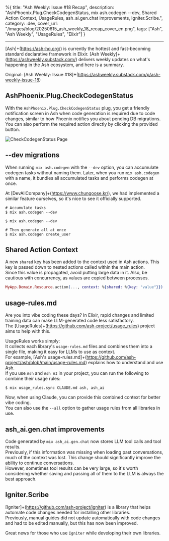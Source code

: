 %{
title: "Ash Weekly: Issue #18 Recap",
description: "AshPhoenix.Plug.CheckCodegenStatus, mix ash.codegen --dev, Shared Action Context, UsageRules, ash_ai.gen.chat improvements, Igniter.Scribe.",
category: :dev,
cover_url: "/images/blog/20250615_ash_weekly_18_recap_cover_en.png",
tags: ["Ash", "Ash Weekly", "UsageRules", "Elixir"]
}

---

[Ash]+(https://ash-hq.org/) is currently the hottest and fast-becoming standard declarative framework in Elixir. [Ash Weekly]+(https://ashweekly.substack.com/) delivers weekly updates on what's happening in the Ash ecosystem, and here is a summary.

Original: [Ash Weekly: Issue #18]+(https://ashweekly.substack.com/p/ash-weekly-issue-18)

## AshPhoenix.Plug.CheckCodegenStatus

With the `AshPhoenix.Plug.CheckCodegenStatus` plug, you get a friendly notification screen in Ash when code generation is required due to code changes, similar to how Phoenix notifies you about pending DB migrations.\
You can also perform the required action directly by clicking the provided button.

![CheckCodegenStatus Page](/images/blog/20250615_check_codegen_status.jpg)

## --dev migrations

When running `mix ash.codegen` with the `--dev` option, you can accumulate codegen tasks without naming them. Later, when you run `mix ash.codegen` with a name, it bundles all accumulated tasks and performs codegen at once.

At [DevAllCompany]+(https://www.chungoose.kr/), we had implemented a similar feature ourselves, so it's nice to see it officially supported.

```shell
# Accumulate tasks
$ mix ash.codegen --dev

$ mix ash.codegen --dev

# Then generate all at once
$ mix ash.codegen create_user
```

## Shared Action Context

A new `shared` key has been added to the context used in Ash actions. This key is passed down to nested actions called within the main action.\
Since this value is propagated, avoid putting large data in it. Also, be cautious with concurrency, as values are copied between processes.

```elixir
MyApp.Domain.Resource.action(..., context: %{shared: %{key: "value"}})
```

## usage-rules.md

Are you into vibe coding these days? In Elixir, rapid changes and limited training data can make LLM-generated code less satisfactory.\
The [UsageRules]+(https://github.com/ash-project/usage_rules) project aims to help with this.

UsageRules works simply:\
It collects each library's `usage-rules.md` files and combines them into a single file, making it easy for LLMs to use as context.\
For example, [Ash's usage-rules.md]+(https://github.com/ash-project/ash/blob/main/usage-rules.md) explains how to understand and use Ash.\
If you use `Ash` and `Ash AI` in your project, you can run the following to combine their usage rules:

```shell
$ mix usage_rules.sync CLAUDE.md ash, ash_ai
```

Now, when using Claude, you can provide this combined context for better vibe coding.\
You can also use the `--all` option to gather usage rules from all libraries in use.

## ash_ai.gen.chat improvements

Code generated by `mix ash_ai.gen.chat` now stores LLM tool calls and tool results.\
Previously, if this information was missing when loading past conversations, much of the context was lost. This change should significantly improve the ability to continue conversations.\
However, sometimes tool results can be very large, so it's worth considering whether saving and passing all of them to the LLM is always the best approach.

## Igniter.Scribe

[Igniter]+(https://github.com/ash-project/igniter) is a library that helps automate code changes needed for installing other libraries.\
Previously, manual guides did not update automatically with code changes and had to be edited manually, but this has now been improved.

Great news for those who use `Igniter` while developing their own libraries.
